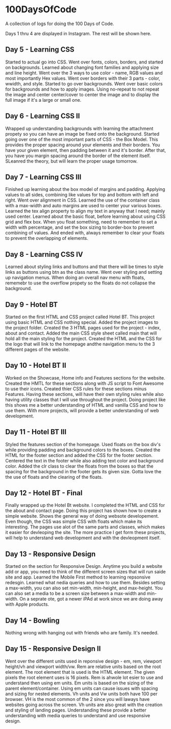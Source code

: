 # 100DaysOfCode
A collection of logs for doing the 100 Days of Code. 

Days 1 thru 4 are displayed in Instagram. The rest will be shown here.

## Day 5 - Learning CSS
Started to actual go into CSS. Went over fonts, colors, borders, and started on backgrounds. Learned about changing font families and applying size and line height. Went over the 3 ways to use color - name, RGB values and most importantly Hex values. Went over borders with their 3 parts - color, wwidth, and style. Started to go over backgrounds. Went over basic colors for backgrounds and how to apply images. Using no-repeat to not repeat the image and center center/cover to center the image and to display the full image if it's a large or small one.

## Day 6 - Learning CSS II
Wrapped up understanding backgrounds with learning the attachment propety so you can have an image be fixed onto the background. Started going over one of the most important parts of CSS - the Box Model. This provides the proper spacing around your elements and their borders. You have your given element, then padding between it and it's border. After that, you have you margin spacing around the border of the element itself. SLeanred the theory, but will learn the proper usage tomorrow.

## Day 7 - Learning CSS III
Finished up learning about the box model of margins and padding. Applying values to all sides, combining like values for top and bottom with left and right. Went over alignment in CSS. Learned the use of the container class with a max-width and auto margins are used to center your various boxes. Learned the tex align property to align my text in anyway that I need; mainly used center. Learned about the basic float, before learning about using CSS grid and flex box. When you float something, need to remember to set a width with percentage, and set the box sizing to border-box to prevent combining of values. And ended with, always remember to clear your floats to prevent the overlapping of elements. 

## Day 8 - Learning CSS IV
Learned about styling links and buttons and that there will be times to style links as buttons using btn as the class name. Went over styling and setting up navigation menus. When doing an overall nav menu with floats, rememebr to use the overflow propety so the floats do not collapse the background. 

## Day 9 - Hotel BT
Started on the first HTML and CSS project called Hotel BT. This project using basic HTML and CSS nothing special. Added the project images to the project folder. Created the 3 HTML pages used for the project - index, about and contact. Added the main CSS style sheet called main that will hold all the main styling for the project. Created the HTML and the CSS for the logo that will link to the homepage andthe navigation menu to the 3 different pages of the website.

## Day 10 - Hotel BT II
Worked on the Showcase, Home info and Features sections for the website. Created the HMTL for these sections along with JS script to Font Awesome to use their icons. Created thier CSS rules for these sections minus Features. Having these sections, will have their own styling rules while also having utility classes that I will use throughout the project. Doing project like this shows me a better understanding of HTML and vanilla CSS and how to use them. With more projects, will provide a better understanding of web development.

## Day 11 - Hotel BT III
Styled the features section of the homepage. Used floats on the box div's while providing padding and background colors to the boxes. Created the HTML for the footer section and added the CSS for the footer section. Centered the text in the footer while also adding text color and background color. Added the clr class to clear the floats from the boxes so that the spacing for the background in the footer gets its given size. Gotta love the the use of floats and the clearing of the floats.

## Day 12 - Hotel BT - Final
Finally wrapped up the Hotel Bt website. I completed the HTML and CSS for the about and contact page. Doing this project has shown how to create a simple website. Shows the general way of doing websote developement. Even though, the CSS was simple CSS with floats which make its interesting. The pages use alot of the same parts and classes, which makes it easier for devleoping the site. The more practice I get form these projects, will help to understand web development and with the devleopment itself.

## Day 13 - Responsive Design
Started on the section for Responsive Design. Anytime you build a website add or app, you need to think of the different screen sizes that will run saide site and app. Learned the Mobile First method to learning repsonsive redesgin. Learned what nedia queries and how to use them. Besides setting a max-width, you can also set min-width, min-height, and max-height. You can also set a media to be a screen size between a max-width and min-width. On a seprate ote, got a newer iPAd at work since we are doing away with Apple products. 

## Day 14 - Bowling
Nothing wrong with hanging out with friends who are family. It's needed.

## Day 15 - Responsive Design II
Went over the different units used in reponsive design - em, rem, viewport height/vh and viewport width/vw. Rem are relative units based on the root element. The root element that is used is the HTML element. The given pixels the root element uses is 16 pixels. Rem is ahwole lot esier to use and understand then using em units. Em units is based on the sizing of the parent element/container. Using em units can cause issues with spacing and sizing for nested elements. Vh units and Vw units both have 100 per browser. VH is the most common of the 2 since you will laways have websites going across the screen. Vh units are also great with the creation and styling of landing pages. Understanding these provide a better understanding with media queries to understand and use responsive design. 
